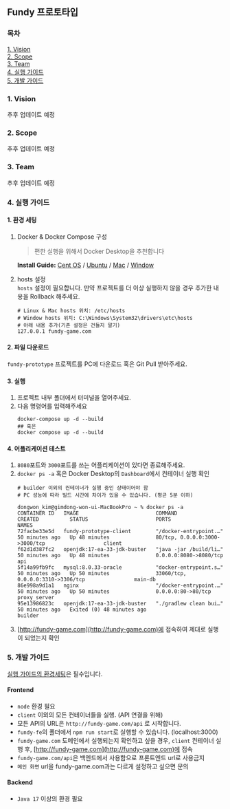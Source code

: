## Fundy 프로토타입
### 목차
[1. Vision ](#1-Vision)   
[2. Scope ](#2-Scope)   
[3. Team ](#3-Team)   
[4. 실행 가이드 ](#4-실행-가이드)   
[5. 개발 가이드 ](#5-개발-가이드)
### 1. Vision
추후 업데이트 예정
### 2. Scope
추후 업데이트 예정
### 3. Team
추후 업데이트 예정
### 4. 실행 가이드
#### 1. 환경 세팅
1. Docker & Docker Compose 구성   
    > 편한 실행을 위해서 Docker Desktop을 추천합니다

   **Install Guide:**
[Cent OS](https://jsonobject.tistory.com/8)
/ [Ubuntu](https://haengsin.tistory.com/128)
/ [Mac](https://devzzi.tistory.com/71)
/ [Window](https://www.lainyzine.com/ko/article/a-complete-guide-to-how-to-install-docker-desktop-on-windows-10/)   

2. hosts 설정   
`hosts` 설정이 필요합니다. 만약 프로젝트를 더 이상 실행하지 않을 경우 추가한 내용을 Rollback 해주세요.
    ```
    # Linux & Mac hosts 위치: /etc/hosts 
    # Window hosts 위치: C:\Windows\System32\drivers\etc\hosts
    # 아래 내용 추가(기존 설정은 건들지 말기)
    127.0.0.1 fundy-game.com
    ```
#### 2. 파일 다운로드
`fundy-prototype` 프로젝트를 PC에 다운로드 혹은 Git Pull 받아주세요.
#### 3. 실행
1. 프로젝트 내부 폴더에서 터미널을 열어주세요.   
2. 다음 명령어를 입력해주세요
   ```
   docker-compose up -d --build 
   ## 혹은 
   docker compose up -d --build
   ```
#### 4. 어플리케이션 테스트
1. `8080`포트와 `3000`포트를 쓰는 어플리케이션이 있다면 종료해주세요.
2. `docker ps -a` 혹은 Docker Desktop의 `Dashboard`에서 컨테이너 실행 확인
    ```
    # builder 이외의 컨테이너가 실행 중인 상태이어야 함
    # PC 성능에 따라 빌드 시간에 차이가 있을 수 있습니다. (평균 5분 이하) 
    
    dongwon_kim@gimdong-won-ui-MacBookPro ~ % docker ps -a
    CONTAINER ID   IMAGE                         COMMAND                   CREATED          STATUS                      PORTS                                            NAMES
    72facbe33e5d   fundy-prototype-client        "/docker-entrypoint.…"   50 minutes ago   Up 48 minutes               80/tcp, 0.0.0.0:3000->3000/tcp                   client
    f62d1d387fc2   openjdk:17-ea-33-jdk-buster   "java -jar /build/li…"   50 minutes ago   Up 48 minutes               0.0.0.0:8080->8080/tcp                           api
    5f14a99fb9fc   mysql:8.0.33-oracle           "docker-entrypoint.s…"   50 minutes ago   Up 50 minutes               33060/tcp, 0.0.0.0:3310->3306/tcp                main-db
    86e998a9d1a1   nginx                         "/docker-entrypoint.…"   50 minutes ago   Up 50 minutes               0.0.0.0:80->80/tcp                               proxy_server
    95e13986823c   openjdk:17-ea-33-jdk-buster   "./gradlew clean bui…"   50 minutes ago   Exited (0) 48 minutes ago                                                    builder
    ```
3. [http://fundy-game.com](http://fundy-game.com)에 접속하여 제대로 실행이 되었는지 확인

### 5. 개발 가이드
[실행 가이드의 환경세팅](#1-환경-세팅)은 필수입니다.
#### Frontend
- `node` 환경 필요
- `client` 이외의 모든 컨테이너들을 실행. (API 연결을 위해)
- 모든 API의 URL은 `http://fundy-game.com/api` 로 시작합니다.
- `fundy-fe`의 폴더에서 `npm run start`로 실행할 수 있습니다. (localhost:3000)
- `fundy-game.com` 도메인에서 실행되는지 확인하고 싶을 경우, `client` 컨테이너 실행 후, [http://fundy-game.com](http://fundy-game.com)에 접속
- `fundy-game.com/api`은 백엔드에서 사용함으로 프론트엔드 url로 사용금지
- `메인 화면` url을 fundy-game.com과는 다르게 설정하고 싶으면 문의
#### Backend
- `Java 17` 이상의 환경 필요